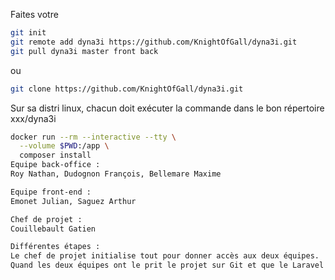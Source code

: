 Faites votre 
```sh
git init
git remote add dyna3i https://github.com/KnightOfGall/dyna3i.git
git pull dyna3i master front back
```
ou 
```sh
git clone https://github.com/KnightOfGall/dyna3i.git 
```
Sur sa distri linux, chacun doit exécuter la commande dans le bon répertoire xxx/dyna3i
```sh
docker run --rm --interactive --tty \
  --volume $PWD:/app \
  composer install
Equipe back-office :
Roy Nathan, Dudognon François, Bellemare Maxime

Equipe front-end :
Emonet Julian, Saguez Arthur

Chef de projet : 
Couillebault Gatien

Différentes étapes :
Le chef de projet initialise tout pour donner accès aux deux équipes.
Quand les deux équipes ont le prit le projet sur Git et que le Laravel est installé sur leurs postes, elles se lancent sur leur partie respective.
